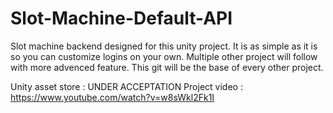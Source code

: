 # Slot-Machine-Default-API
Slot machine backend designed for this unity project. It is as simple as it is so you can customize logins on your own. Multiple other project will follow with more advenced feature. This git will be the base of every  other project.


Unity asset store : UNDER ACCEPTATION
Project video : https://www.youtube.com/watch?v=w8sWkl2Fk1I 
